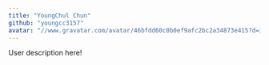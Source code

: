 ```yaml
---
title: "YoungChul Chun"
github: "youngcc3157"
avatar: "//www.gravatar.com/avatar/46bfdd60c0b0ef9afc2bc2a34873e415?d=identicon"
---
```


User description here!
